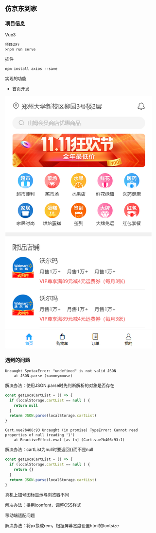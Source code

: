 ## 仿京东到家

### 项目信息

Vue3

```shell
项目运行
>npm run serve
```

插件

```shell
npm install axios --save
```

实现的功能

+ 首页开发

![](image/实现页面/首页.png)

### 遇到的问题

```shell
Uncaught SyntaxError: "undefined" is not valid JSON
    at JSON.parse (<anonymous>)
```

解决办法：使用JSON.parse时先判断解析的对象是否存在

```javascript
const getLocaCartList = () => {
  if (localStorage.cartList == null ) {
    return null
  }
  return JSON.parse(localStorage.cartList)
}
```



```shell
Cart.vue?b406:93 Uncaught (in promise) TypeError: Cannot read properties of null (reading '1')
    at ReactiveEffect.eval [as fn] (Cart.vue?b406:93:1)
```

解决办法：cartList为null时要返回{}而不是null

```javascript
const getLocaCartList = () => {
  if (localStorage.cartList == null ) {
    return {}
  }
  return JSON.parse(localStorage.cartList)
}
```



真机上加号图标显示与浏览器不同

解决办法：换用iconfont，调整CSS样式



移动端适配问题

解决办法：将px换成rem，根据屏幕宽度设置html的fontsize







